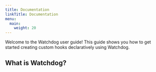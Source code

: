 ```yaml
---
title: Documentation
linkTitle: Documentation
menu:
  main:
    weight: 20
---
```

Welcome to the Watchdog user guide! This guide shows you how to get started creating custom hooks declaratively using Watchdog.

## What is Watchdog?